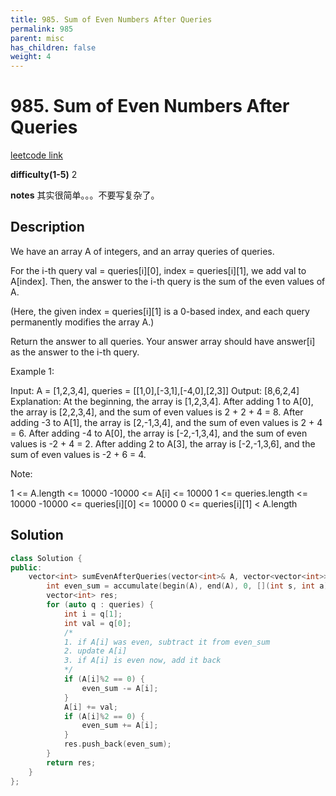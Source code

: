 ```yaml
---
title: 985. Sum of Even Numbers After Queries
permalink: 985
parent: misc
has_children: false
weight: 4
---
```

# 985. Sum of Even Numbers After Queries
[leetcode link](https://leetcode.com/problems/sum-of-even-numbers-after-queries/)

**difficulty(1-5)** 
2

**notes** 
其实很简单。。。不要写复杂了。

## Description
We have an array A of integers, and an array queries of queries.

For the i-th query val = queries[i][0], index = queries[i][1], we add val to A[index].  Then, the answer to the i-th query is the sum of the even values of A.

(Here, the given index = queries[i][1] is a 0-based index, and each query permanently modifies the array A.)

Return the answer to all queries.  Your answer array should have answer[i] as the answer to the i-th query.

Example 1:

Input: A = [1,2,3,4], queries = [[1,0],[-3,1],[-4,0],[2,3]]
Output: [8,6,2,4]
Explanation: 
At the beginning, the array is [1,2,3,4].
After adding 1 to A[0], the array is [2,2,3,4], and the sum of even values is 2 + 2 + 4 = 8.
After adding -3 to A[1], the array is [2,-1,3,4], and the sum of even values is 2 + 4 = 6.
After adding -4 to A[0], the array is [-2,-1,3,4], and the sum of even values is -2 + 4 = 2.
After adding 2 to A[3], the array is [-2,-1,3,6], and the sum of even values is -2 + 6 = 4.
 

Note:

1 <= A.length <= 10000
-10000 <= A[i] <= 10000
1 <= queries.length <= 10000
-10000 <= queries[i][0] <= 10000
0 <= queries[i][1] < A.length

## Solution
```c++
class Solution {
public:
    vector<int> sumEvenAfterQueries(vector<int>& A, vector<vector<int>>& queries) {
        int even_sum = accumulate(begin(A), end(A), 0, [](int s, int a) {return s + (a%2 == 0? a : 0);});
        vector<int> res;
        for (auto q : queries) {
            int i = q[1];
            int val = q[0];
            /*
            1. if A[i] was even, subtract it from even_sum
            2. update A[i]
            3. if A[i] is even now, add it back
            */
            if (A[i]%2 == 0) {
                even_sum -= A[i];
            }
            A[i] += val;
            if (A[i]%2 == 0) {
                even_sum += A[i];
            }
            res.push_back(even_sum);
        }
        return res;                                  
    }
};
``` 


